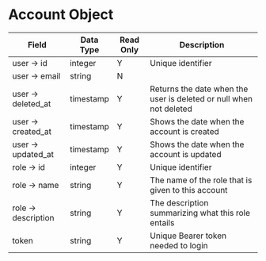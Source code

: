 # Account Object

Field | Data Type | Read Only | Description
--- | --- | --- | --- 
user -> id | integer | Y | Unique identifier
user -> email | string | N | 
user -> deleted_at | timestamp | Y | Returns the date when the user is deleted or null when not deleted
user -> created_at | timestamp | Y | Shows the date when the account is created
user -> updated_at | timestamp | Y | Shows the date when the account is updated
role -> id | integer | Y | Unique identifier
role -> name | string | Y | The name of the role that is given to this account
role -> description | string | Y | The description summarizing what this role entails
token | string | Y | Unique Bearer token needed to login